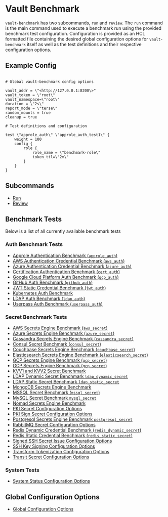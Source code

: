# Vault Benchmark

`vault-benchmark` has two subcommands, `run` and `review`. The `run` command is the main command used to execute a benchmark run using the provided benchmark test configuration. Configuration is provided as an HCL formatted file containing the desired global configuration options for `vault-benchmark` itself as well as the test definitions and their respective configuration options.

## Example Config

```hcl

# Global vault-benchmark config options

vault_addr = \"<http://127.0.0.1:8200\>"
vault_token = \"root\"
vault_namespace=\"root\"
duration = \"2s\"
report_mode = \"terse\"
random_mounts = true
cleanup = true

# Test definitions and configuration

test \"approle_auth\" \"approle_auth_test1\" {
    weight = 100
    config {
        role {
            role_name = \"benchmark-role\"
            token_ttl=\"2m\"
        }
    }
}
```

## Subcommands

- [Run](commands/run.md)
- [Review](commands/review.md)

## Benchmark Tests

Below is a list of all currently available benchmark tests

### Auth Benchmark Tests

- [Approle Authentication Benchmark (`approle_auth`)](docs/tests/auth-approle.md)
- [AWS Authentication Credential Benchmark (`aws_auth`)](docs/tests/auth-aws.md)
- [Azure Authentication Credential Benchmark (`azure_auth`)](docs/tests/auth-azure.md)
- [Certification Authentication Benchmark (`cert_auth`)](docs/tests/auth-certificate.md)
- [Google Cloud Platform Auth Benchmark (`gcp_auth`)](docs/tests/auth-gcp.md)
- [GitHub Auth Benchmark (`github_auth`)](docs/tests/auth-github.md)
- [JWT Static Credential Benchmark (`jwt_auth`)](docs/tests/auth-jwt.md)
- [Kubernetes Auth Benchmark](docs/tests/auth-k8s.md)
- [LDAP Auth Benchmark (`ldap_auth`)](docs/tests/auth-ldap.md)
- [Userpass Auth Benchmark (`userpass_auth`)](docs/tests/auth-userpass.md)

### Secret Benchmark Tests

- [AWS Secrets Engine Benchmark (`aws_secret`)](docs/tests/secret-aws.md)
- [Azure Secrets Engine Benchmark (`azure_secret`)](docs/tests/secret-azure.md)
- [Cassandra Secrets Engine Benchmark (`cassandra_secret`)](docs/tests/secret-cassandra.md)
- [Consul Secret Benchmark (`consul_secret`)](docs/tests/secret-consul.md)
- [Couchbase Secrets Engine Benchmark (`couchbase_secret`)](docs/tests/secret-couchbase.md)
- [Elasticsearch Secrets Engine Benchmark (`elasticsearch_secret`)](docs/tests/secret-elasticsearch.md)
- [GCP Secrets Engine Benchmark (`gcp_secret`)](docs/tests/secret-gcp.md)
- [GCP Secrets Engine Benchmark (`gcp_secret`)](docs/tests/secret-impersonate-gcp.md)
- [KVV1 and KVV2 Secret Benchmark](docs/tests/secret-kv.md)
- [LDAP Dynamic Secret Benchmark `ldap_dynamic_secret`](docs/tests/secret-ldap-dynamic.md)
- [LDAP Static Secret Benchmark `ldap_static_secret`](docs/tests/secret-ldap-static.md)
- [MongoDB Secrets Engine Benchmark](docs/tests/secret-mongo.md)
- [MSSQL Secret Benchmark (`mssql_secret`)](docs/tests/secret-mssql.md)
- [MySQL Secret Benchmark `mysql_secret`](docs/tests/secret-mysql.md)
- [Nomad Secrets Engine Benchmark](docs/tests/secret-nomad.md)
- [PKI Secret Configuration Options](docs/tests/secret-pki-issue.md)
- [PKI Sign Secret Configuration Options](docs/tests/secret-pki-sign.md)
- [Postgresql Secrets Engine Benchmark `postgresql_secret`](docs/tests/secret-postgresql.md)
- [RabbitMQ Secret Configuration Options](docs/tests/secret-rabbit.md)
- [Redis Dynamic Credential Benchmark (`redis_dynamic_secret`)](docs/tests/secret-redis-dynamic.md)
- [Redis Static Credential Benchmark (`redis_static_secret`)](docs/tests/secret-redis-static.md)
- [Signed SSH Secret Issue Configuration Options](docs/tests/secret-ssh-issue.md)
- [SSH Key Signing Configuration Options](docs/tests/secret-ssh-sign.md)
- [Transform Tokenization Configuration Options](docs/tests/secret-transform-tokenization.md)
- [Transit Secret Configuration Options](docs/tests/secret-transit.md)

### System Tests

- [System Status Configuration Options](docs/tests/system-status.md)

## Global Configuration Options

- [Global Configuration Options](global-configs.md)
